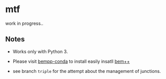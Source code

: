 # mtf

work in progress..

## Notes

 - Works only with Python 3.

 - Please visit [bempp-conda](https://github.com/zimoun/bempp-conda)
 to install easily insatll [bem++](http://www.bempp.org/)

 - see branch `triple` for the attempt about the management of junctions.

